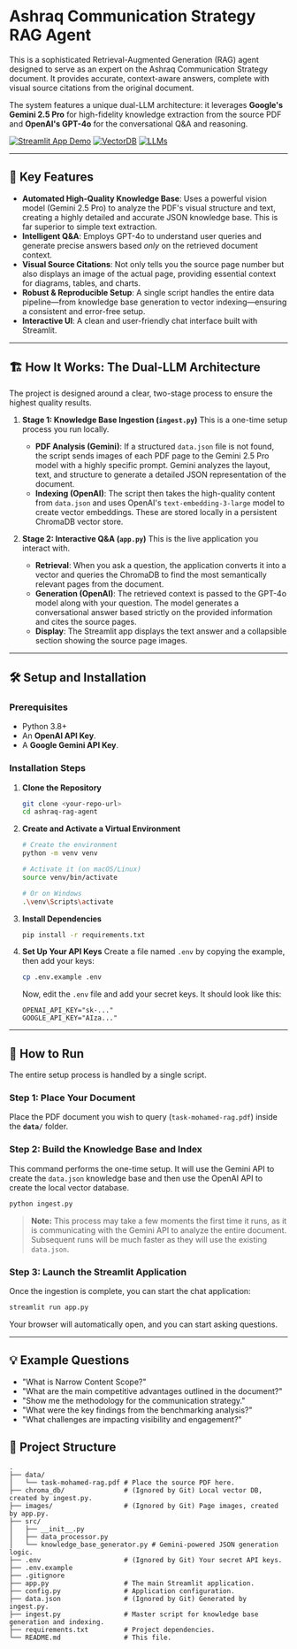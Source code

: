# Ashraq Communication Strategy RAG Agent

This is a sophisticated Retrieval-Augmented Generation (RAG) agent designed to serve as an expert on the Ashraq Communication Strategy document. It provides accurate, context-aware answers, complete with visual source citations from the original document.

The system features a unique dual-LLM architecture: it leverages **Google's Gemini 2.5 Pro** for high-fidelity knowledge extraction from the source PDF and **OpenAI's GPT-4o** for the conversational Q&A and reasoning.

[![Streamlit App Demo](https://img.shields.io/badge/Interface-Streamlit-ff69b4.svg)](https://streamlit.io)
[![VectorDB](https://img.shields.io/badge/VectorDB-Chroma-blue.svg)](https://www.trychroma.com/)
[![LLMs](https://img.shields.io/badge/LLMs-OpenAI%20%7C%20Google%20Gemini-green.svg)](https://openai.com/)

---

## 🚀 Key Features

-   **Automated High-Quality Knowledge Base**: Uses a powerful vision model (Gemini 2.5 Pro) to analyze the PDF's visual structure and text, creating a highly detailed and accurate JSON knowledge base. This is far superior to simple text extraction.
-   **Intelligent Q&A**: Employs GPT-4o to understand user queries and generate precise answers based *only* on the retrieved document context.
-   **Visual Source Citations**: Not only tells you the source page number but also displays an image of the actual page, providing essential context for diagrams, tables, and charts.
-   **Robust & Reproducible Setup**: A single script handles the entire data pipeline—from knowledge base generation to vector indexing—ensuring a consistent and error-free setup.
-   **Interactive UI**: A clean and user-friendly chat interface built with Streamlit.

---

## 🏗️ How It Works: The Dual-LLM Architecture

The project is designed around a clear, two-stage process to ensure the highest quality results.

1.  **Stage 1: Knowledge Base Ingestion (`ingest.py`)**
    This is a one-time setup process you run locally.
    -   **PDF Analysis (Gemini)**: If a structured `data.json` file is not found, the script sends images of each PDF page to the Gemini 2.5 Pro model with a highly specific prompt. Gemini analyzes the layout, text, and structure to generate a detailed JSON representation of the document.
    -   **Indexing (OpenAI)**: The script then takes the high-quality content from `data.json` and uses OpenAI's `text-embedding-3-large` model to create vector embeddings. These are stored locally in a persistent ChromaDB vector store.

2.  **Stage 2: Interactive Q&A (`app.py`)**
    This is the live application you interact with.
    -   **Retrieval**: When you ask a question, the application converts it into a vector and queries the ChromaDB to find the most semantically relevant pages from the document.
    -   **Generation (OpenAI)**: The retrieved context is passed to the GPT-4o model along with your question. The model generates a conversational answer based strictly on the provided information and cites the source pages.
    -   **Display**: The Streamlit app displays the text answer and a collapsible section showing the source page images.

---

## 🛠️ Setup and Installation

### Prerequisites

-   Python 3.8+
-   An **OpenAI API Key**.
-   A **Google Gemini API Key**.

### Installation Steps

1.  **Clone the Repository**
    ```bash
    git clone <your-repo-url>
    cd ashraq-rag-agent
    ```

2.  **Create and Activate a Virtual Environment**
    ```bash
    # Create the environment
    python -m venv venv

    # Activate it (on macOS/Linux)
    source venv/bin/activate

    # Or on Windows
    .\venv\Scripts\activate
    ```

3.  **Install Dependencies**
    ```bash
    pip install -r requirements.txt
    ```

4.  **Set Up Your API Keys**
    Create a file named `.env` by copying the example, then add your keys:
    ```bash
    cp .env.example .env
    ```
    Now, edit the `.env` file and add your secret keys. It should look like this:
    ```env
    OPENAI_API_KEY="sk-..."
    GOOGLE_API_KEY="AIza..."
    ```

---

## 🚀 How to Run

The entire setup process is handled by a single script.

### Step 1: Place Your Document

Place the PDF document you wish to query (`task-mohamed-rag.pdf`) inside the **`data/`** folder.

### Step 2: Build the Knowledge Base and Index

This command performs the one-time setup. It will use the Gemini API to create the `data.json` knowledge base and then use the OpenAI API to create the local vector database.

```bash
python ingest.py
```
> **Note:** This process may take a few moments the first time it runs, as it is communicating with the Gemini API to analyze the entire document. Subsequent runs will be much faster as they will use the existing `data.json`.

### Step 3: Launch the Streamlit Application

Once the ingestion is complete, you can start the chat application:
```bash
streamlit run app.py
```
Your browser will automatically open, and you can start asking questions.

---

## 💡 Example Questions

-   "What is Narrow Content Scope?"
-   "What are the main competitive advantages outlined in the document?"
-   "Show me the methodology for the communication strategy."
-   "What were the key findings from the benchmarking analysis?"
-   "What challenges are impacting visibility and engagement?"

## 📁 Project Structure

```
.
├── data/
│   └── task-mohamed-rag.pdf # Place the source PDF here.
├── chroma_db/               # (Ignored by Git) Local vector DB, created by ingest.py.
├── images/                  # (Ignored by Git) Page images, created by app.py.
├── src/
│   ├── __init__.py
│   ├── data_processor.py
│   └── knowledge_base_generator.py # Gemini-powered JSON generation logic.
├── .env                     # (Ignored by Git) Your secret API keys.
├── .env.example
├── .gitignore
├── app.py                   # The main Streamlit application.
├── config.py                # Application configuration.
├── data.json                # (Ignored by Git) Generated by ingest.py.
├── ingest.py                # Master script for knowledge base generation and indexing.
├── requirements.txt         # Project dependencies.
└── README.md                # This file.
```

